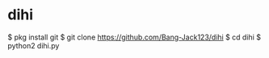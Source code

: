 # dihi

$ pkg install git
$ git clone https://github.com/Bang-Jack123/dihi
$ cd dihi
$ python2 dihi.py
